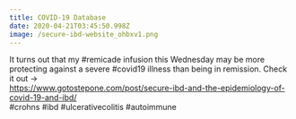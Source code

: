 ```yaml
---
title: COVID-19 Database
date: 2020-04-21T03:45:50.998Z
image: /secure-ibd-website_ohbxv1.png
---
```

It turns out that my #remicade infusion this Wednesday may be more protecting against a severe #covid19 illness than being in remission. Check it out ->\
<https://www.gotostepone.com/post/secure-ibd-and-the-epidemiology-of-covid-19-and-ibd/>\
#crohns #ibd #ulcerativecolitis #autoimmune